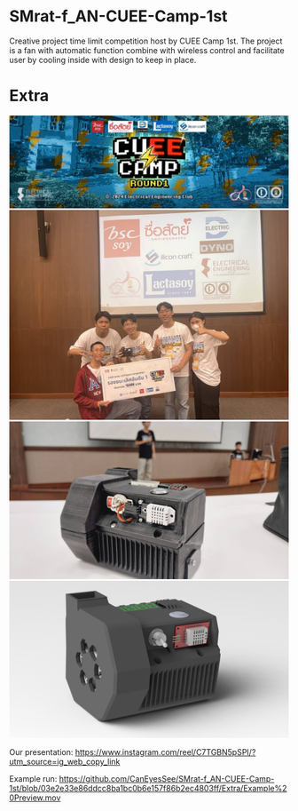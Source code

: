 # SMrat-f_AN-CUEE-Camp-1st
Creative project time limit competition host by CUEE Camp 1st. The project is a fan with automatic function combine with wireless control and facilitate user by cooling inside with design to keep in place.

# Extra
![CUEE Camp 1st](https://github.com/CanEyesSee/SMrat-f_AN-CUEE-Camp-1st/blob/2c1325737aa1fc12fdd6fc265548e0f28edc8515/Extra/Compatition.jpg)
![Teammate](https://github.com/CanEyesSee/SMrat-f_AN-CUEE-Camp-1st/blob/2c1325737aa1fc12fdd6fc265548e0f28edc8515/Extra/Teammate.jpg)
![Model](https://github.com/CanEyesSee/SMrat-f_AN-CUEE-Camp-1st/blob/2c1325737aa1fc12fdd6fc265548e0f28edc8515/Extra/Model1.jpg)
![Render](https://github.com/CanEyesSee/SMrat-f_AN-CUEE-Camp-1st/blob/7f2b75b42ec7ec4be39f43491bcc60dcd671eec3/Extra/Render.png)

Our presentation:
https://www.instagram.com/reel/C7TGBN5pSPI/?utm_source=ig_web_copy_link

Example run:
https://github.com/CanEyesSee/SMrat-f_AN-CUEE-Camp-1st/blob/03e2e33e86ddcc8ba1bc0b6e157f86b2ec4803ff/Extra/Example%20Preview.mov
